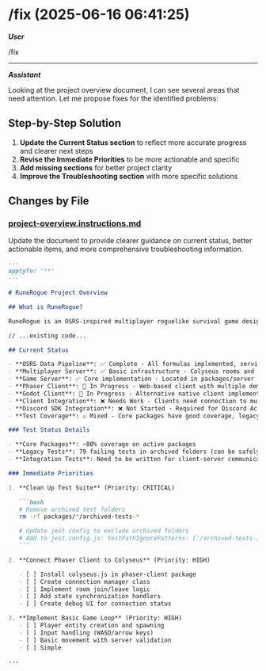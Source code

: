 <!-- Generated by SpecStory -->

# /fix (2025-06-16 06:41:25)

_**User**_

/fix

---

_**Assistant**_

Looking at the project overview document, I can see several areas that need attention. Let me propose fixes for the identified problems:

## Step-by-Step Solution

1. **Update the Current Status section** to reflect more accurate progress and clearer next steps
2. **Revise the Immediate Priorities** to be more actionable and specific
3. **Add missing sections** for better project clarity
4. **Improve the Troubleshooting section** with more specific solutions

## Changes by File

### [project-overview.instructions.md](file:///c%3A/Users/aggis/GitHub/runerogue/.github/instructions/project-overview.instructions.md)

Update the document to provide clearer guidance on current status, better actionable items, and more comprehensive troubleshooting information.

````markdown
---
applyTo: "**"
---

# RuneRogue Project Overview

## What is RuneRogue?

RuneRogue is an OSRS-inspired multiplayer roguelike survival game designed as a Discord activity. It combines the authentic combat mechanics of Old School RuneScape with the fast-paced gameplay patterns of Vampire Survivors, creating a unique multiplayer experience.

// ...existing code...

## Current Status

- **OSRS Data Pipeline**: ✅ Complete - All formulas implemented, serving via Express API
- **Multiplayer Server**: ✅ Basic infrastructure - Colyseus rooms and schemas implemented
- **Game Server**: ✅ Core implementation - Located in packages/server with ECS and game logic
- **Phaser Client**: 🔄 In Progress - Web-based client with multiple demo implementations
- **Godot Client**: 🔄 In Progress - Alternative native client implementation
- **Client Integration**: ❌ Needs Work - Clients need connection to multiplayer server
- **Discord SDK Integration**: ❌ Not Started - Required for Discord Activity functionality
- **Test Coverage**: ⚠️ Mixed - Core packages have good coverage, legacy tests need cleanup

### Test Status Details

- **Core Packages**: ~80% coverage on active packages
- **Legacy Tests**: 79 failing tests in archived folders (can be safely removed)
- **Integration Tests**: Need to be written for client-server communication

### Immediate Priorities

1. **Clean Up Test Suite** (Priority: CRITICAL)

   ```bash
   # Remove archived test folders
   rm -rf packages/*/archived-tests-*

   # Update jest config to exclude archived folders
   # Add to jest.config.js: testPathIgnorePatterns: ['/archived-tests-/']
   ```

2. **Connect Phaser Client to Colyseus** (Priority: HIGH)

   - [ ] Install colyseus.js in phaser-client package
   - [ ] Create connection manager class
   - [ ] Implement room join/leave logic
   - [ ] Add state synchronization handlers
   - [ ] Create debug UI for connection status

3. **Implement Basic Game Loop** (Priority: HIGH)
   - [ ] Player entity creation and spawning
   - [ ] Input handling (WASD/arrow keys)
   - [ ] Basic movement with server validation
   - [ ] Simple

---
````
